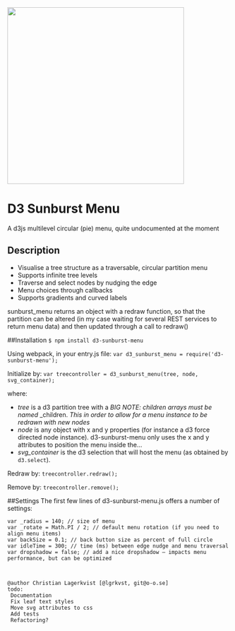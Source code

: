 <img src="https://raw.githubusercontent.com/lgrkvst/d3-sunburst-menu/master/img/observatory.jpg" width="400">

# D3 Sunburst Menu
A d3js multilevel circular (pie) menu, quite undocumented at the moment


## Description

* Visualise a tree structure as a traversable, circular partition menu
* Supports infinite tree levels
* Traverse and select nodes by nudging the edge
* Menu choices through callbacks
* Supports gradients and curved labels

sunburst_menu returns an object with a redraw function, so that the partition can be altered (in my case waiting for several REST services to return menu data) and then updated through a call to redraw()

##Installation
`$ npm install d3-sunburst-menu`

Using webpack, in your entry.js file:
`var d3_sunburst_menu = require('d3-sunburst-menu');`

Initialize by:
`var treecontroller = d3_sunburst_menu(tree, node, svg_container);`

where:

* _tree_ is a d3 partition tree with a _BIG NOTE: children arrays must be named_ _children. _This in order to allow for a menu instance to be redrawn with new nodes_
* _node_ is any object with x and y properties (for instance a d3 force directed node instance). d3-sunburst-menu only uses the x and y attributes to position the menu inside the...
* _svg_container_ is the d3 selection that will host the menu (as obtained by `d3.select`).

Redraw by:
`treecontroller.redraw();`

Remove by:
`treecontroller.remove();`

##Settings
The first few lines of d3-sunburst-menu.js offers a number of settings:

    var _radius = 140; // size of menu
    var _rotate = Math.PI / 2; // default menu rotation (if you need to align menu items)
    var backSize = 0.1; // back button size as percent of full circle
    var idleTime = 300; // time (ms) between edge nudge and menu traversal
    var dropshadow = false; // add a nice dropshadow – impacts menu performance, but can be optimized



    @author Christian Lagerkvist [@lgrkvst, git@o-o.se]
    todo:
     Documentation
     Fix leaf text styles
     Move svg attributes to css
     Add tests
     Refactoring?
